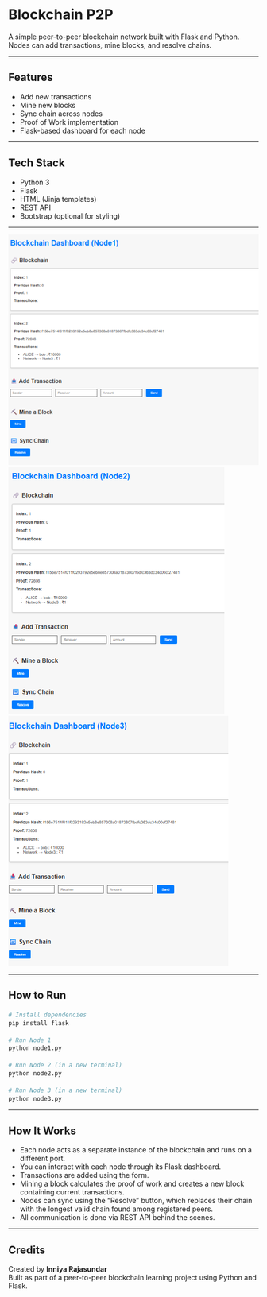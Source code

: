 #  Blockchain P2P

A simple peer-to-peer blockchain network built with Flask and Python. Nodes can add transactions, mine blocks, and resolve chains.

---

##  Features

-  Add new transactions
-  Mine new blocks
-  Sync chain across nodes
-  Proof of Work implementation
-  Flask-based dashboard for each node

---

##  Tech Stack

- Python 3
- Flask
- HTML (Jinja templates)
- REST API
- Bootstrap (optional for styling)

---

![Node1](screenshot1.png)  
![Node2](screenshot2.png)  
![Node3](screenshot3.png)

---

## How to Run

```bash
# Install dependencies
pip install flask

# Run Node 1
python node1.py

# Run Node 2 (in a new terminal)
python node2.py

# Run Node 3 (in a new terminal)
python node3.py
```

---

##  How It Works

- Each node acts as a separate instance of the blockchain and runs on a different port.
- You can interact with each node through its Flask dashboard.
- Transactions are added using the form.
- Mining a block calculates the proof of work and creates a new block containing current transactions.
- Nodes can sync using the “Resolve” button, which replaces their chain with the longest valid chain found among registered peers.
- All communication is done via REST API behind the scenes.

---

##  Credits

Created by **Inniya Rajasundar**  
Built as part of a peer-to-peer blockchain learning project using Python and Flask.

